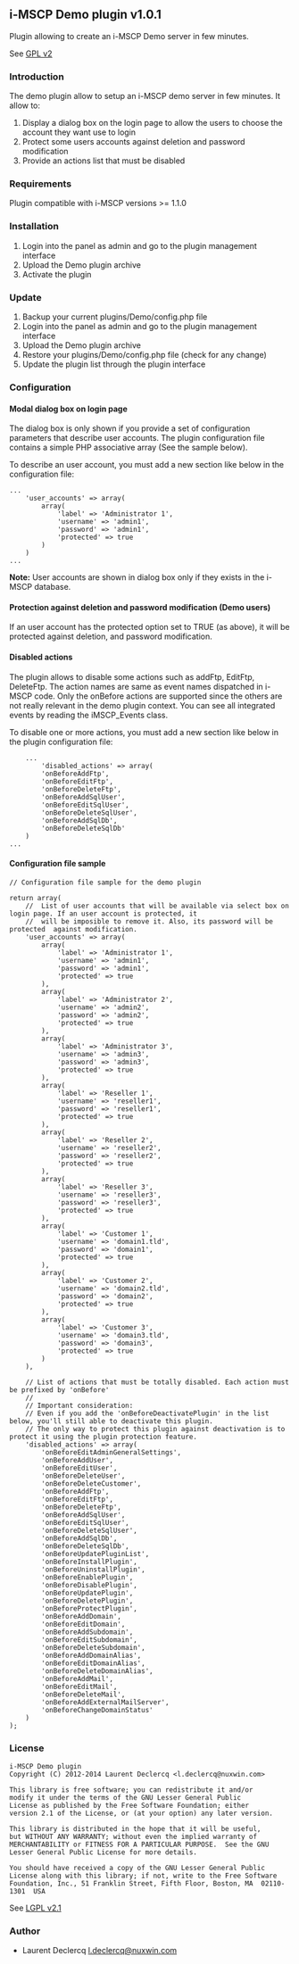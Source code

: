 ## i-MSCP Demo plugin v1.0.1

Plugin allowing to create an i-MSCP Demo server in few minutes.

See [GPL v2](http://www.gnu.org/licenses/gpl-2.0.html "GPL v2")

### Introduction

The demo plugin allow to setup an i-MSCP demo server in few minutes. It allow to:

1. Display a dialog box on the login page to allow the users to choose the account they want use to login
2. Protect some users accounts against deletion and password modification
3. Provide an actions list that must be disabled

### Requirements

Plugin compatible with i-MSCP versions >= 1.1.0

### Installation

1. Login into the panel as admin and go to the plugin management interface
2. Upload the Demo plugin archive
3. Activate the plugin

### Update

1. Backup your current plugins/Demo/config.php file
2. Login into the panel as admin and go to the plugin management interface
3. Upload the Demo plugin archive
4. Restore your plugins/Demo/config.php file (check for any change)
5. Update the plugin list through the plugin interface

### Configuration

#### Modal dialog box on login page

The dialog box is only shown if you provide a set of configuration parameters that describe user accounts. The plugin
configuration file contains a simple PHP associative array (See the sample below).

To describe an user account, you must add a new section like below in the configuration file:

	...
		'user_accounts' => array(
			array(
				'label' => 'Administrator 1',
				'username' => 'admin1',
				'password' => 'admin1',
				'protected' => true
			)
		)
	...

**Note:** User accounts are shown in dialog box only if they exists in the i-MSCP database.

#### Protection against deletion and password modification (Demo users)

If an user account has the protected option set to TRUE (as above), it will be protected against deletion, and password
modification.

#### Disabled actions

The plugin allows to disable some actions such as addFtp, EditFtp, DeleteFtp. The action names are same as event names
dispatched in i-MSCP code. Only the onBefore actions are supported since the others are not really relevant in the demo
plugin context. You can see all integrated events by reading the iMSCP_Events class.

To disable one or more actions, you must add a new section like below in the plugin configuration file:

		...
			'disabled_actions' => array(
			'onBeforeAddFtp',
			'onBeforeEditFtp',
			'onBeforeDeleteFtp',
			'onBeforeAddSqlUser',
			'onBeforeEditSqlUser',
			'onBeforeDeleteSqlUser',
			'onBeforeAddSqlDb',
			'onBeforeDeleteSqlDb'
		)
	...

#### Configuration file sample

	// Configuration file sample for the demo plugin

	return array(
		//	List of user accounts that will be available via select box on login page. If an user account is protected, it
		//	will be imposible to remove it. Also, its password will be protected  against modification.
		'user_accounts' => array(
			array(
				'label' => 'Administrator 1',
				'username' => 'admin1',
				'password' => 'admin1',
				'protected' => true
			),
			array(
				'label' => 'Administrator 2',
				'username' => 'admin2',
				'password' => 'admin2',
				'protected' => true
			),
			array(
				'label' => 'Administrator 3',
				'username' => 'admin3',
				'password' => 'admin3',
				'protected' => true
			),
			array(
				'label' => 'Reseller 1',
				'username' => 'reseller1',
				'password' => 'reseller1',
				'protected' => true
			),
			array(
				'label' => 'Reseller 2',
				'username' => 'reseller2',
				'password' => 'reseller2',
				'protected' => true
			),
			array(
				'label' => 'Reseller 3',
				'username' => 'reseller3',
				'password' => 'reseller3',
				'protected' => true
			),
			array(
				'label' => 'Customer 1',
				'username' => 'domain1.tld',
				'password' => 'domain1',
				'protected' => true
			),
			array(
				'label' => 'Customer 2',
				'username' => 'domain2.tld',
				'password' => 'domain2',
				'protected' => true
			),
			array(
				'label' => 'Customer 3',
				'username' => 'domain3.tld',
				'password' => 'domain3',
				'protected' => true
			)
		),

		// List of actions that must be totally disabled. Each action must be prefixed by 'onBefore'
		//
		// Important consideration:
		// Even if you add the 'onBeforeDeactivatePlugin' in the list below, you'll still able to deactivate this plugin.
		// The only way to protect this plugin against deactivation is to protect it using the plugin protection feature.
		'disabled_actions' => array(
			'onBeforeEditAdminGeneralSettings',
			'onBeforeAddUser',
			'onBeforeEditUser',
			'onBeforeDeleteUser',
			'onBeforeDeleteCustomer',
			'onBeforeAddFtp',
			'onBeforeEditFtp',
			'onBeforeDeleteFtp',
			'onBeforeAddSqlUser',
			'onBeforeEditSqlUser',
			'onBeforeDeleteSqlUser',
			'onBeforeAddSqlDb',
			'onBeforeDeleteSqlDb',
			'onBeforeUpdatePluginList',
			'onBeforeInstallPlugin',
			'onBeforeUninstallPlugin',
			'onBeforeEnablePlugin',
			'onBeforeDisablePlugin',
			'onBeforeUpdatePlugin',
			'onBeforeDeletePlugin',
			'onBeforeProtectPlugin',
			'onBeforeAddDomain',
			'onBeforeEditDomain',
			'onBeforeAddSubdomain',
			'onBeforeEditSubdomain',
			'onBeforeDeleteSubdomain',
			'onBeforeAddDomainAlias',
			'onBeforeEditDomainAlias',
			'onBeforeDeleteDomainAlias',
			'onBeforeAddMail',
			'onBeforeEditMail',
			'onBeforeDeleteMail',
			'onBeforeAddExternalMailServer',
			'onBeforeChangeDomainStatus'
		)
	);

### License

	i-MSCP Demo plugin
	Copyright (C) 2012-2014 Laurent Declercq <l.declercq@nuxwin.com>

	This library is free software; you can redistribute it and/or
 	modify it under the terms of the GNU Lesser General Public
	License as published by the Free Software Foundation; either
	version 2.1 of the License, or (at your option) any later version.

	This library is distributed in the hope that it will be useful,
	but WITHOUT ANY WARRANTY; without even the implied warranty of
	MERCHANTABILITY or FITNESS FOR A PARTICULAR PURPOSE.  See the GNU
	Lesser General Public License for more details.

	You should have received a copy of the GNU Lesser General Public
	License along with this library; if not, write to the Free Software
	Foundation, Inc., 51 Franklin Street, Fifth Floor, Boston, MA  02110-1301  USA

 See [LGPL v2.1](http://www.gnu.org/licenses/lgpl-2.1.txt "LGPL v2.1")

### Author

 * Laurent Declercq <l.declercq@nuxwin.com>
